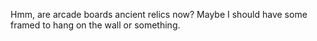 Hmm, are arcade boards ancient relics now? Maybe I should have some framed to hang on the wall or something.
